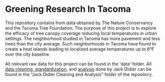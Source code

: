 # Greening Research In Tacoma
This repository contains from data obtained by The Nature Conservancy and the Tacoma Tree Foundation. The purpose of this project is to explore the efficacy of tree canopy coverage reducing local temperatures in urban settings. The neighborhood studied in Tacoma has more pavement and less trees than the city average. Such neighborhoods in Tacoma have found to create a heat islands leading to localized average temperatures up to 6°F over the city baseline. 

All relevant raw data for this project can be found in the 'data' folder. All [data cleaning, standardization,](https://github.com/jackdda/GRIT/blob/main/Jack%20Didier%20Cleaning%20and%20Analysis/AugTempBlitzSanitization.ipynb) and [analysis](https://github.com/jackdda/GRIT/blob/main/Jack%20Didier%20Cleaning%20and%20Analysis/AugTempBlitzAnalysis.ipynb) done by Jack Didier can be found in the "Jack Didier Cleaning and Analysis" folder of the repository.
